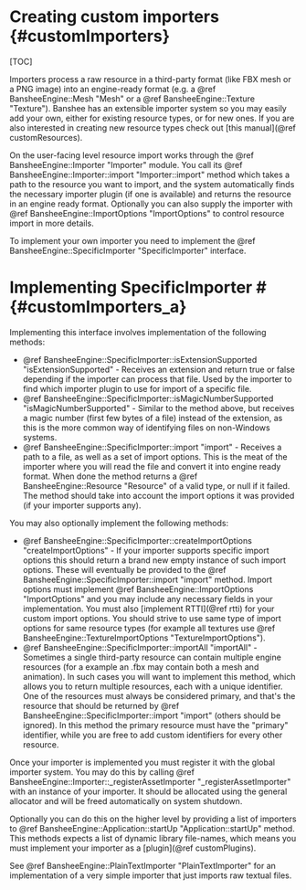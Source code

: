 Creating custom importers						{#customImporters}
===============
[TOC]

Importers process a raw resource in a third-party format (like FBX mesh or a PNG image) into an engine-ready format (e.g. a @ref BansheeEngine::Mesh "Mesh" or a @ref BansheeEngine::Texture "Texture"). Banshee has an extensible importer system so you may easily add your own, either for existing resource types, or for new ones. If you are also interested in creating new resource types check out [this manual](@ref customResources).

On the user-facing level resource import works through the @ref BansheeEngine::Importer "Importer" module. You call its @ref BansheeEngine::Importer::import "Importer::import" method which takes a path to the resource you want to import, and the system automatically finds the necessary importer plugin (if one is available) and returns the resource in an engine ready format. Optionally you can also supply the importer with @ref BansheeEngine::ImportOptions "ImportOptions" to control resource import in more details.

To implement your own importer you need to implement the @ref BansheeEngine::SpecificImporter "SpecificImporter" interface.

# Implementing SpecificImporter # {#customImporters_a}
Implementing this interface involves implementation of the following methods:
 * @ref BansheeEngine::SpecificImporter::isExtensionSupported "isExtensionSupported" - Receives an extension and return true or false depending if the importer can process that file. Used by the importer to find which importer plugin to use for import of a specific file.
 * @ref BansheeEngine::SpecificImporter::isMagicNumberSupported "isMagicNumberSupported" - Similar to the method above, but receives a magic number (first few bytes of a file) instead of the extension, as this is the more common way of identifying files on non-Windows systems.
 * @ref BansheeEngine::SpecificImporter::import "import" - Receives a path to a file, as well as a set of import options. This is the meat of the importer where you will read the file and convert it into engine ready format. When done the method returns a @ref BansheeEngine::Resource "Resource" of a valid type, or null if it failed. The method should take into account the import options it was provided (if your importer supports any).
 
You may also optionally implement the following methods:
 * @ref BansheeEngine::SpecificImporter::createImportOptions "createImportOptions" - If your importer supports specific import options this should return a brand new empty instance of such import options. These will eventually be provided to the @ref BansheeEngine::SpecificImporter::import "import" method. Import options must implement @ref BansheeEngine::ImportOptions "ImportOptions" and you may include any necessary fields in your implementation. You must also [implement RTTI](@ref rtti) for your custom import options. You should strive to use same type of import options for same resource types (for example all textures use @ref BansheeEngine::TextureImportOptions "TextureImportOptions").
 * @ref BansheeEngine::SpecificImporter::importAll "importAll" - Sometimes a single third-party resource can contain multiple engine resources (for a example an .fbx may contain both a mesh and animation). In such cases you will want to implement this method, which allows you to return multiple resources, each with a unique identifier. One of the resources must always be considered primary, and that's the resource that should be returned by @ref BansheeEngine::SpecificImporter::import "import" (others should be ignored). In this method the primary resource must have the "primary" identifier, while you are free to add custom identifiers for every other resource.
 
Once your importer is implemented you must register it with the global importer system. You may do this by calling @ref BansheeEngine::Importer::_registerAssetImporter "_registerAssetImporter" with an instance of your importer. It should be allocated using the general allocator and will be freed automatically on system shutdown.

Optionally you can do this on the higher level by providing a list of importers to @ref BansheeEngine::Application::startUp "Application::startUp" method. This methods expects a list of dynamic library file-names, which means you must implement your importer as a [plugin](@ref customPlugins).

See @ref BansheeEngine::PlainTextImporter "PlainTextImporter" for an implementation of a very simple importer that just imports raw textual files.